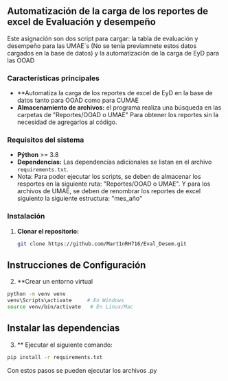 ## Automatización de la carga de los reportes de excel de Evaluación y desempeño

Este asignación son dos script para cargar: la tabla de evaluación y desempeño para las UMAE´s (No se tenía previamnete estos datos cargados en la base de datos) y la automatización de la carga de EyD para las OOAD

### Características principales
* **Automatiza la carga de los reportes de excel de EyD en la base de datos tanto para OOAD como para CUMAE
* **Almacenamiento de archivos:** el programa realiza una búsqueda en las carpetas de "Reportes/OOAD o UMAE" Para obtener los reportes sin la necesidad de agregarlos al código.

### Requisitos del sistema
* **Pýthon**  >= 3.8
* **Dependencias:** Las dependencias adicionales se listan en el archivo `requirements.txt`.
* Nota: Para poder ejecutar los scripts, se deben de almacenar los resportes en la siguiente ruta: "Reportes/OOAD o UMAE". Y para los archivos de UMAE, se deben de renombrar los reportes de excel siguiento la siguiente estructura: "mes_año"

### Instalación
1. **Clonar el repositorio:**
   ```bash
   git clone https://github.com/Mart1nRH716/Eval_Desem.git
   
## Instrucciones de Configuración
2. **Crear un entorno virtual
```bash
python -m venv venv
venv\Scripts\activate     # En Windows
source venv/bin/activate   # En Linux/Mac
```

## Instalar las dependencias
3. ** Ejecutar el siguiente comando:
```bash
pip install -r requirements.txt
```

Con estos pasos se pueden ejecutar los archivos .py


